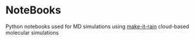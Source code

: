 # NoteBooks

Python notebooks used for MD simulations using [make-it-rain](https://github.com/pablo-arantes/making-it-rain) cloud-based molecular simulations

